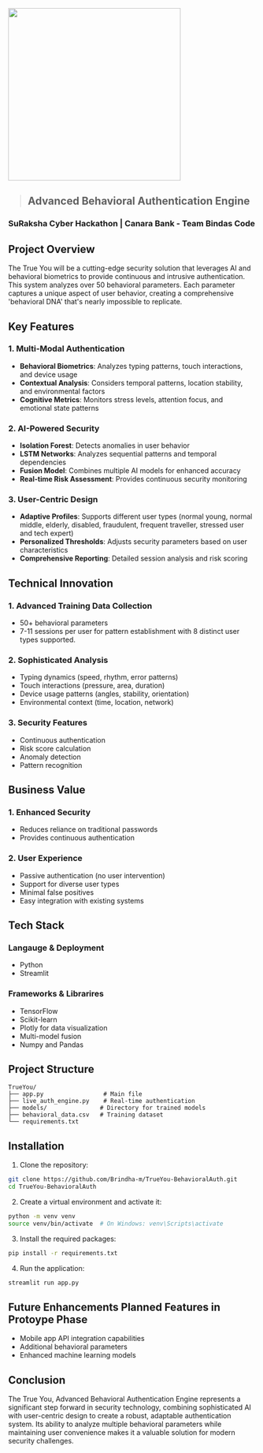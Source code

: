 <img src="https://github.com/user-attachments/assets/1853f0e0-9631-4b6f-8358-6c94bf166e2f" width=350/>

> ## Advanced Behavioral Authentication Engine

### SuRaksha Cyber Hackathon | Canara Bank - Team Bindas Code

## Project Overview
The True You will be a cutting-edge security solution that leverages AI and behavioral biometrics to provide continuous and intrusive authentication. This system analyzes over 50 behavioral parameters. Each parameter captures a unique aspect of user behavior, creating a comprehensive 'behavioral DNA' that's nearly impossible to replicate.

## Key Features

### 1. Multi-Modal Authentication
- **Behavioral Biometrics**: Analyzes typing patterns, touch interactions, and device usage
- **Contextual Analysis**: Considers temporal patterns, location stability, and environmental factors
- **Cognitive Metrics**: Monitors stress levels, attention focus, and emotional state patterns

### 2. AI-Powered Security
- **Isolation Forest**: Detects anomalies in user behavior
- **LSTM Networks**: Analyzes sequential patterns and temporal dependencies
- **Fusion Model**: Combines multiple AI models for enhanced accuracy
- **Real-time Risk Assessment**: Provides continuous security monitoring

### 3. User-Centric Design
- **Adaptive Profiles**: Supports different user types (normal young, normal middle, elderly, disabled, fraudulent, frequent traveller, stressed user and tech expert)
- **Personalized Thresholds**: Adjusts security parameters based on user characteristics
- **Comprehensive Reporting**: Detailed session analysis and risk scoring

## Technical Innovation

### 1. Advanced Training Data Collection
- 50+ behavioral parameters
- 7-11 sessions per user for pattern establishment with 8 distinct user types supported.

### 2. Sophisticated Analysis
- Typing dynamics (speed, rhythm, error patterns)
- Touch interactions (pressure, area, duration)
- Device usage patterns (angles, stability, orientation)
- Environmental context (time, location, network)

### 3. Security Features
- Continuous authentication
- Risk score calculation
- Anomaly detection
- Pattern recognition

## Business Value

### 1. Enhanced Security
- Reduces reliance on traditional passwords
- Provides continuous authentication

### 2. User Experience
- Passive authentication (no user intervention)
- Support for diverse user types
- Minimal false positives
- Easy integration with existing systems

## Tech Stack

### Langauge & Deployment
- Python
- Streamlit 

### Frameworks & Librarires
- TensorFlow
- Scikit-learn
- Plotly for data visualization
- Multi-model fusion
- Numpy and Pandas

## Project Structure 

```
TrueYou/
├── app.py                 # Main file
├── live_auth_engine.py    # Real-time authentication 
├── models/               # Directory for trained models
├── behavioral_data.csv   # Training dataset      
└── requirements.txt              

```

## Installation

1. Clone the repository:
```bash
git clone https://github.com/Brindha-m/TrueYou-BehavioralAuth.git
cd TrueYou-BehavioralAuth
```

2. Create a virtual environment and activate it:
```bash
python -m venv venv
source venv/bin/activate  # On Windows: venv\Scripts\activate
```

3. Install the required packages:
```bash
pip install -r requirements.txt
```

4. Run the application:
```bash
streamlit run app.py
```

## Future Enhancements Planned Features in Protoype Phase

- Mobile app  API integration capabilities
- Additional behavioral parameters
- Enhanced machine learning models


## Conclusion
The True You, Advanced Behavioral Authentication Engine represents a significant step forward in security technology, combining sophisticated AI with user-centric design to create a robust, adaptable authentication system. Its ability to analyze multiple behavioral parameters while maintaining user convenience makes it a valuable solution for modern security challenges.
